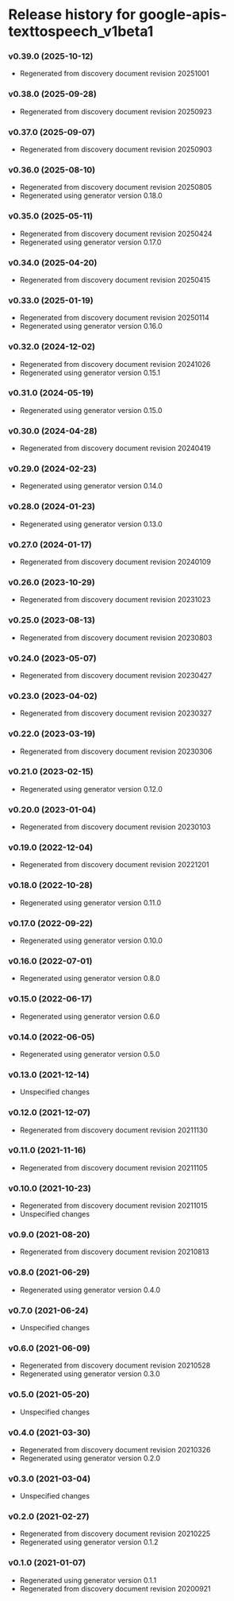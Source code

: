 # Release history for google-apis-texttospeech_v1beta1

### v0.39.0 (2025-10-12)

* Regenerated from discovery document revision 20251001

### v0.38.0 (2025-09-28)

* Regenerated from discovery document revision 20250923

### v0.37.0 (2025-09-07)

* Regenerated from discovery document revision 20250903

### v0.36.0 (2025-08-10)

* Regenerated from discovery document revision 20250805
* Regenerated using generator version 0.18.0

### v0.35.0 (2025-05-11)

* Regenerated from discovery document revision 20250424
* Regenerated using generator version 0.17.0

### v0.34.0 (2025-04-20)

* Regenerated from discovery document revision 20250415

### v0.33.0 (2025-01-19)

* Regenerated from discovery document revision 20250114
* Regenerated using generator version 0.16.0

### v0.32.0 (2024-12-02)

* Regenerated from discovery document revision 20241026
* Regenerated using generator version 0.15.1

### v0.31.0 (2024-05-19)

* Regenerated using generator version 0.15.0

### v0.30.0 (2024-04-28)

* Regenerated from discovery document revision 20240419

### v0.29.0 (2024-02-23)

* Regenerated using generator version 0.14.0

### v0.28.0 (2024-01-23)

* Regenerated using generator version 0.13.0

### v0.27.0 (2024-01-17)

* Regenerated from discovery document revision 20240109

### v0.26.0 (2023-10-29)

* Regenerated from discovery document revision 20231023

### v0.25.0 (2023-08-13)

* Regenerated from discovery document revision 20230803

### v0.24.0 (2023-05-07)

* Regenerated from discovery document revision 20230427

### v0.23.0 (2023-04-02)

* Regenerated from discovery document revision 20230327

### v0.22.0 (2023-03-19)

* Regenerated from discovery document revision 20230306

### v0.21.0 (2023-02-15)

* Regenerated using generator version 0.12.0

### v0.20.0 (2023-01-04)

* Regenerated from discovery document revision 20230103

### v0.19.0 (2022-12-04)

* Regenerated from discovery document revision 20221201

### v0.18.0 (2022-10-28)

* Regenerated using generator version 0.11.0

### v0.17.0 (2022-09-22)

* Regenerated using generator version 0.10.0

### v0.16.0 (2022-07-01)

* Regenerated using generator version 0.8.0

### v0.15.0 (2022-06-17)

* Regenerated using generator version 0.6.0

### v0.14.0 (2022-06-05)

* Regenerated using generator version 0.5.0

### v0.13.0 (2021-12-14)

* Unspecified changes

### v0.12.0 (2021-12-07)

* Regenerated from discovery document revision 20211130

### v0.11.0 (2021-11-16)

* Regenerated from discovery document revision 20211105

### v0.10.0 (2021-10-23)

* Regenerated from discovery document revision 20211015
* Unspecified changes

### v0.9.0 (2021-08-20)

* Regenerated from discovery document revision 20210813

### v0.8.0 (2021-06-29)

* Regenerated using generator version 0.4.0

### v0.7.0 (2021-06-24)

* Unspecified changes

### v0.6.0 (2021-06-09)

* Regenerated from discovery document revision 20210528
* Regenerated using generator version 0.3.0

### v0.5.0 (2021-05-20)

* Unspecified changes

### v0.4.0 (2021-03-30)

* Regenerated from discovery document revision 20210326
* Regenerated using generator version 0.2.0

### v0.3.0 (2021-03-04)

* Unspecified changes

### v0.2.0 (2021-02-27)

* Regenerated from discovery document revision 20210225
* Regenerated using generator version 0.1.2

### v0.1.0 (2021-01-07)

* Regenerated using generator version 0.1.1
* Regenerated from discovery document revision 20200921

